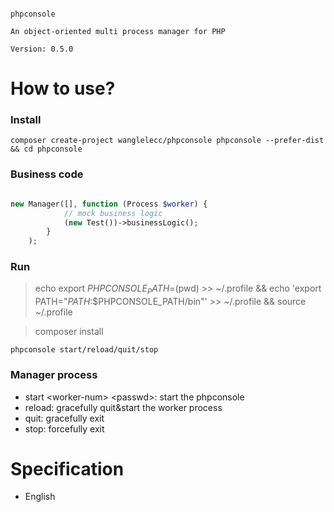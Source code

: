 ```

phpconsole
			
An object-oriented multi process manager for PHP

Version: 0.5.0

```



# How to use?

### Install

```
composer create-project wanglelecc/phpconsole phpconsole --prefer-dist && cd phpconsole
```

### Business code

```php

new Manager([], function (Process $worker) {
			// mock business logic
			(new Test())->businessLogic();
		}
	);
```

### Run

> echo export $PHPCONSOLE_PATH=$(pwd) >> ~/.profile && echo 'export PATH="$PATH:$$PHPCONSOLE_PATH/bin"' >> ~/.profile && source ~/.profile

> composer install

```
phpconsole start/reload/quit/stop
```

### Manager process

- start \<worker-num\> \<passwd\>: start the phpconsole
- reload: gracefully quit&start the worker process
- quit: gracefully exit
- stop: forcefully exit

# Specification

- English

